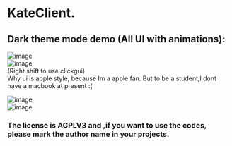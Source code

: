   # KateClient.
## Dark theme mode demo  (All UI with animations):    
![image](https://user-images.githubusercontent.com/47351250/158332263-b863dbbc-2cab-4de7-afc6-cf9f58b7a2f7.png)     
![image](https://user-images.githubusercontent.com/47351250/158368762-4118ccf3-6364-421d-8a31-28367f03c046.png)      
(Right shift to use clickgui)     
Why ui is apple style, because Im a apple fan.   But to be a student,I dont have a macbook at present :(  

![image](https://user-images.githubusercontent.com/47351250/158368942-96373163-3ed2-4beb-961a-855cfeb71e7e.png)    
![image](https://user-images.githubusercontent.com/47351250/158368976-c1547cba-cb24-45e2-92f5-9857180ec2ff.png)

### The license is AGPLV3 and ,if you want to use the codes, please mark the author name in your projects.
